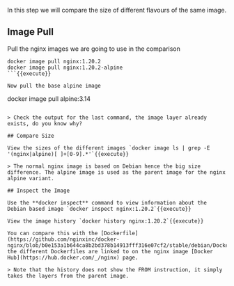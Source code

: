 In this step we will compare the size of different flavours of the same image.

## Image Pull

Pull the nginx images we are going to use in the comparison

```
docker image pull nginx:1.20.2
docker image pull nginx:1.20.2-alpine
```{{execute}}

Now pull the base alpine image

```
docker image pull alpine:3.14
```{{execute}}

> Check the output for the last command, the image layer already exists, do you know why?

## Compare Size

View the sizes of the different images `docker image ls | grep -E '(nginx|alpine)[ ]+[0-9].*'`{{execute}}

> The normal nginx image is based on Debian hence the big size difference. The alpine image is used as the parent image for the nginx alpine variant.

## Inspect the Image

Use the **docker inspect** command to view information about the Debian based image `docker inspect nginx:1.20.2`{{execute}}

View the image history `docker history nginx:1.20.2`{{execute}}

You can compare this with the [Dockerfile](https://github.com/nginxinc/docker-nginx/blob/b0e153a1b644ca8b2bd378b14913fff316e07cf2/stable/debian/Dockerfile) the different Dockerfiles are linked to on the nginx image [Docker Hub](https://hub.docker.com/_/nginx) page.

> Note that the history does not show the FROM instruction, it simply takes the layers from the parent image.